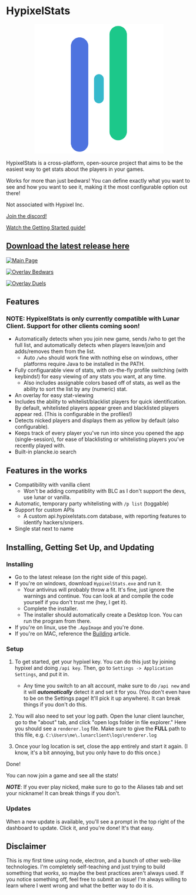 # HypixelStats

[<p align="center"><img src="/bootstrap/imgs/logo.png" width="350px"></p>](https://github.com/EthanHarv/HypixelStats/releases/latest)

HypixelStats is a cross-platform, open-source project that aims to be the easiest way to get stats about the players in your games.

Works for more than just bedwars! You can define exactly what you want to see and how you want to see it, making it the most configurable option out there!

Not associated with Hypixel Inc.

[Join the discord!](http://discord.gg/yAAz4UkNb5)

[Watch the Getting Started guide!](https://www.youtube.com/watch?v=dnQOkYA3pNE)

## [Download the latest release here](https://github.com/EthanHarv/HypixelStats/releases/latest)

[![Main Page](https://media.discordapp.net/attachments/821280850061819945/836355148669911050/unknown.png)](https://github.com/EthanHarv/HypixelStats/releases/latest)

[![Overlay Bedwars](https://media.discordapp.net/attachments/821280850061819945/842210554940751932/unknown.png)](https://github.com/EthanHarv/HypixelStats/releases/latest)

[![Overlay Duels](https://media.discordapp.net/attachments/833380433076813824/842209825999814687/unknown.png)](https://github.com/EthanHarv/HypixelStats/releases/latest)

## Features

### <b>NOTE: HypixelStats is only currently compatible with Lunar Client. Support for other clients coming soon!</b>

- Automatically detects when you join new game, sends /who to get the full list, and automatically detects when players leave/join and adds/removes them from the list.
    - Auto `/who` should work fine with nothing else on windows, other platforms require Java to be installed in the PATH.
- Fully configuarable view of stats, with on-the-fly profile switching (with keybinds!) for easy viewing of any stats you want, at any time.
    - Also includes assignable colors based off of stats, as well as the ability to sort the list by any (numeric) stat.
- An overlay for easy stat-viewing
- Includes the ability to whitelist/blacklist players for quick identification. By default, whitelisted players appear green and blacklisted players appear red. (This is configurable in the profiles!)
- Detects nicked players and displays them as yellow by default (also configurable).
- Keeps track of every player you've run into since you opened the app (single-session), for ease of blacklisting or whitelisting players you've recently played with.
- Built-in plancke.io search

## Features in the works

- Compatibility with vanilla client
    - Won't be adding compatiblity with BLC as I don't support the devs, use lunar or vanilla.
- Automatic, temporary party whitelisting with `/p list` (toggable)
- Support for custom APIs
    - A custom api.hypixelstats.com database, with reporting features to identify hackers/snipers.
- Single stat next to name

## Installing, Getting Set Up, and Updating

### Installing
- Go to the latest release (on the right side of this page).
- If you're on windows, download `HypixelStats.exe` and run it.
    - Your antivirus will probably throw a fit. It's fine, just ignore the warnings and continue. You can look at and compile the code yourself if you don't trust me (hey, I get it).
    - Complete the installer.
    - The installer should automatically create a Desktop Icon. You can run the program from there.
- If you're on linux, use the `.AppImage` and you're done.
- If you're on MAC, reference the [Building](https://github.com/EthanHarv/HypixelStats/wiki/Building) article.

### Setup

1. To get started, get your hypixel key. You can do this just by joining hypixel and doing `/api key`. Then, go to `Settings -> Application Settings`, and put it in.
    - Any time you switch to an alt account, make sure to do `/api new` and it will ***automatically*** detect it and set it for you. (You don't even have to be on the Settings page! It'll pick it up anywhere). It can break things if you don't do this.

2. You will also need to set your log path. Open the lunar client launcher, go to the "about" tab, and click "open logs folder in file explorer." Here you should see a `renderer.log` file. Make sure to give the <b>FULL</b> path to this file, e.g. `C:\Users\me\.lunarclient\logs\renderer.log`

3. Once your log location is set, close the app entirely and start it again. (I know, it's a bit annoying, but you only have to do this once.)

Done!

You can now join a game and see all the stats!

***NOTE***: If you ever play nicked, make sure to go to the Aliases tab and set your nickname! It can break things if you don't.

### Updates

When a new update is available, you'll see a prompt in the top right of the dashboard to update. Click it, and you're done! It's that easy.

## Disclaimer

This is my first time using node, electron, and a bunch of other web-like technologies. I'm completely self-teaching and just trying to build something that <i>works</i>, so maybe the best practices aren't always used. If you notice something off, feel free to submit an issue! I'm always willing to learn where I went wrong and what the better way to do it is.
